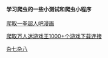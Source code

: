 
#### 学习爬虫的一些小测试和爬虫小程序

[爬取一拳超人吧漫画](./onepunch/onepunchspider.py)

[爬取万人迷游戏王1000+个游戏下载连接](./gamespider/wrmyxspider.py)

[杂七杂八](./learn-test)